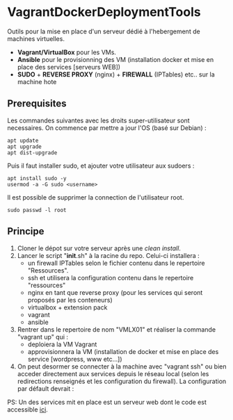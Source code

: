 # VagrantDockerDeploymentTools

Outils pour la mise en place d'un serveur dédié à l'hebergement de machines virtuelles.
* **Vagrant/VirtualBox** pour les VMs.
* **Ansible** pour le provisionning des VM (installation docker et mise en place des services [serveurs WEB])
* **SUDO** + **REVERSE PROXY** (nginx) + **FIREWALL** (IPTables) etc.. sur la machine hote

## Prerequisites

Les commandes suivantes avec les droits super-utilisateur sont necessaires.
On commence par mettre a jour l'OS (basé sur Debian) :

```
apt update
apt upgrade
apt dist-upgrade
```

Puis il faut installer sudo, et ajouter votre utilisateur aux sudoers :

```
apt install sudo -y
usermod -a -G sudo <username>
```

Il est possible de supprimer la connection de l'utilisateur root.

```
sudo passwd -l root
```

## Principe

1. Cloner le dépot sur votre serveur après une *clean install*.
2. Lancer le script "__init__.sh" à la racine du repo. Celui-ci installera :
	* un firewall IPTables selon le fichier contenu dans le repertoire "Ressources".
	* ssh et utilisera la configuration contenu dans le repertoire "ressources"
	* nginx en tant que reverse proxy (pour les services qui seront proposés par les conteneurs)
	* virtualbox + extension pack
	* vagrant
	* ansible
3. Rentrer dans le repertoire de nom "VMLX01" et réaliser la commande "vagrant up" qui :
	* deploiera la VM Vagrant
	* approvisionnera la VM (installation de docker et mise en place des service [wordpress, www etc...])
4. On peut desormer se connecter à la machine avec "vagrant ssh" ou bien acceder directement aux services depuis le réseau local (selon les redirections renseignés et les configuration du firewall).
	La configuration par défault devrait :

PS: Un des services mit en place est un serveur web dont le code est accessible [ici](https://github.com/BoivertJulien/WebPageTemplate).

